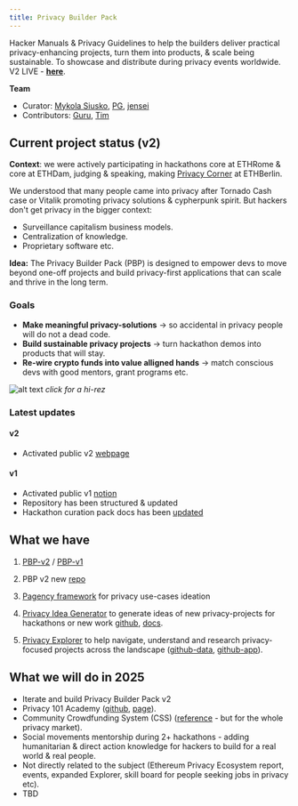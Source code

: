 ```yaml
---
title: Privacy Builder Pack
---
```


Hacker Manuals & Privacy Guidelines to help the builders deliver practical privacy-enhancing projects, turn them into products, & scale being sustainable.
To showcase and distribute during privacy events worldwide. V2 LIVE - [**here**](https://build.web3privacy.info).

**Team**
- Curator: [Mykola Siusko](https://github.com/Msiusko), [PG](https://x.com/PG_CDG), [jensei](https://x.com/jensei_)
- Contributors: [Guru](https://x.com/hackyguru), [Tim](https://x.com/haochizzle)

## **Current project status (v2)** 

**Context**: we were actively participating in hackathons core at ETHRome & core at ETHDam, judging & speaking, making [Privacy Corner](https://c24ber.web3privacy.info) at ETHBerlin.

We understood that many people came into privacy after Tornado Cash case or Vitalik promoting privacy solutions & cypherpunk spirit.
But hackers don't get privacy in the bigger context:

- Surveillance capitalism business models.
- Centralization of knowledge.
- Proprietary software etc.

**Idea:** The Privacy Builder Pack (PBP) is designed to empower devs to move beyond one-off projects and build privacy-first applications that can scale and thrive in the long term.

### Goals
- **Make meaningful privacy-solutions** -> so accidental in privacy people will do not a dead code.
- **Build sustainable privacy projects** -> turn hackathon demos into products that will stay.
- **Re-wire crypto funds into value alligned hands** -> match conscious devs with good mentors, grant programs etc.

![alt text](https://github.com/web3privacy/docs/blob/main/src/content/docs/assets/Hacker%20journey%20x%20W3PN%20aplicability2.jpg?raw=true)
_click for a hi-rez_

### Latest updates
#### v2
- Activated public v2 [webpage](https://build.web3privacy.info)
#### v1
- Activated public v1 [notion](https://absorbing-diagram-66b.notion.site/Privacy-Builder-Pack-2cae5f1e195c4970b4eb41a14d3f4bde)
- Repository has been structured & updated
- Hackathon curation pack docs has been [updated](https://docs.web3privacy.info/research/hackathon-pack/)

## What we have
1. [PBP-v2](https://build.web3privacy.info) / [PBP-v1](https://absorbing-diagram-66b.notion.site/Privacy-Builder-Pack-2cae5f1e195c4970b4eb41a14d3f4bde)

2. PBP v2 new [repo](https://github.com/web3privacy/privacy-builder-pack)

3. [Pagency framework](https://github.com/web3privacy/pagency) for privacy use-cases ideation

4. [Privacy Idea Generator](https://ideas.web3privacy.info/) to generate ideas of new privacy-projects for hackathons or new work [github](https://github.com/web3privacy/privacy-idea-generator), [docs](https://docs.web3privacy.info/projects/privacy-idea-generator/).

5. [Privacy Explorer](https://explorer.web3privacy.info) to help navigate, understand and research privacy-focused projects across the landscape ([github-data](https://github.com/web3privacy/explorer-data), [github-app](https://github.com/web3privacy/explorer-app)).

## What we will do in 2025
- Iterate and build Privacy Builder Pack v2
- Privacy 101 Academy ([github](https://github.com/web3privacy/projects/issues/8), [page](https://academy.web3privacy.info/)).
- Community Crowdfunding System (CSS) ([reference](https://ccs.getmonero.org) - but for the whole privacy market).
- Social movements mentorship during 2+ hackathons - adding humanitarian & direct action knowledge for hackers to build for a real world & real people.
- Not directly related to the subject (Ethereum Privacy Ecosystem report, events, expanded Explorer, skill board for people seeking jobs in privacy etc).
- TBD
